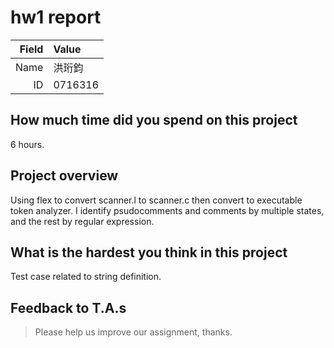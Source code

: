 # hw1 report

|Field|Value|
|-:|:-|
|Name|洪珩鈞|
|ID|0716316|

## How much time did you spend on this project

6 hours.

## Project overview

Using flex to convert scanner.l to scanner.c then convert to executable token analyzer. I identify psudocomments and comments by multiple states, and the rest by regular expression.

## What is the hardest you think in this project

Test case related to string definition.

## Feedback to T.A.s

> Please help us improve our assignment, thanks.
